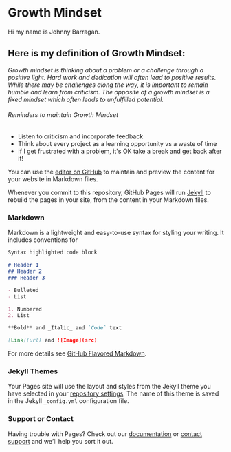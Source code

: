 # Growth Mindset

Hi my name is Johnny Barragan. 

## Here is my definition of Growth Mindset: 

*Growth mindset is thinking about a problem or a challenge through a positive light. Hard work and dedication will often lead to positive results. While there may be challenges along the way, it is important to remain humble and learn from criticism. The opposite of a growth mindset is a fixed mindset which often leads to unfulfilled potential.*

###### Reminders to maintain Growth Mindset
- Listen to criticism and incorporate feedback 
- Think about every project as a learning opportunity vs a waste of time
- If I get frustrated with a problem, it's OK take a break and get back after it! 

You can use the [editor on GitHub](https://github.com/johnhbarragan/johnhbarragan.github.io/edit/main/README.md) to maintain and preview the content for your website in Markdown files.

Whenever you commit to this repository, GitHub Pages will run [Jekyll](https://jekyllrb.com/) to rebuild the pages in your site, from the content in your Markdown files.

### Markdown

Markdown is a lightweight and easy-to-use syntax for styling your writing. It includes conventions for

```markdown
Syntax highlighted code block

# Header 1
## Header 2
### Header 3

- Bulleted
- List

1. Numbered
2. List

**Bold** and _Italic_ and `Code` text

[Link](url) and ![Image](src)
```

For more details see [GitHub Flavored Markdown](https://guides.github.com/features/mastering-markdown/).

### Jekyll Themes

Your Pages site will use the layout and styles from the Jekyll theme you have selected in your [repository settings](https://github.com/johnhbarragan/johnhbarragan.github.io/settings/pages). The name of this theme is saved in the Jekyll `_config.yml` configuration file.

### Support or Contact

Having trouble with Pages? Check out our [documentation](https://docs.github.com/categories/github-pages-basics/) or [contact support](https://support.github.com/contact) and we’ll help you sort it out.
